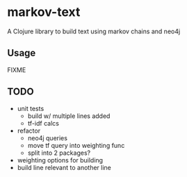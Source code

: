 # markov-text

A Clojure library to build text using markov chains and neo4j

## Usage

FIXME

## TODO

* unit tests
  * build w/ multiple lines added
  * tf-idf calcs
* refactor
  * neo4j queries
  * move tf query into weighting func
  * split into 2 packages?
* weighting options for building
* build line relevant to another line
